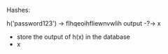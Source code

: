 Hashes:

h('password123') -> flhqeoihfliewnvwlih
output -?-> x

- store the output of h(x) in the database
- x
